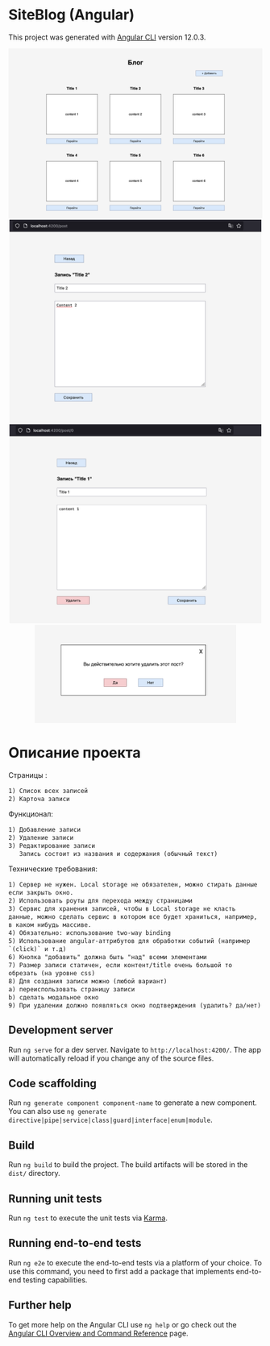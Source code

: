 # SiteBlog (Angular)

This project was generated with [Angular CLI](https://github.com/angular/angular-cli) version 12.0.3.

<p align="center">
  <img src="screenshots/Post_list.png" width="800"/>
  <img src="screenshots/New_post.png" width="500"/>
  <img src="screenshots/Edit_post.png" width="500"/>
  <img src="screenshots/Del_post.png" width="400"/>
</p>

# Описание проекта

Страницы :

    1) Список всех записей
    2) Карточа записи

Функционал:

    1) Добавление записи
    2) Удаление записи
    3) Редактирование записи
       Запись состоит из названия и содержания (обычный текст) 

Технические требования: 

    1) Сервер не нужен. Local storage не обязателен, можно стирать данные если закрыть окно.
    2) Использовать роуты для перехода между страницами
    3) Сервис для хранения записей, чтобы в Local storage не класть данные, можно сделать сервис в котором все будет храниться, например, в каком нибудь массиве.
    4) Обязательно: использование two-way binding
    5) Использование angular-аттрибутов для обработки событий (например `(click)` и т.д)
    6) Кнопка "добавить" должна быть "над" всеми элементами
    7) Размер записи статичен, если контент/title очень большой то обрезать (на уровне css)
    8) Для создания записи можно (любой вариант)
    a) переиспользовать страницу записи
    b) сделать модальное окно
    9) При удалении должно появляться окно подтверждения (удалить? да/нет)

## Development server

Run `ng serve` for a dev server. Navigate to `http://localhost:4200/`. The app will automatically reload if you change any of the source files.

## Code scaffolding

Run `ng generate component component-name` to generate a new component. You can also use `ng generate directive|pipe|service|class|guard|interface|enum|module`.

## Build

Run `ng build` to build the project. The build artifacts will be stored in the `dist/` directory.

## Running unit tests

Run `ng test` to execute the unit tests via [Karma](https://karma-runner.github.io).

## Running end-to-end tests

Run `ng e2e` to execute the end-to-end tests via a platform of your choice. To use this command, you need to first add a package that implements end-to-end testing capabilities.

## Further help

To get more help on the Angular CLI use `ng help` or go check out the [Angular CLI Overview and Command Reference](https://angular.io/cli) page.
